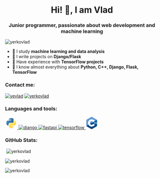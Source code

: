 <h1 align="center">Hi! 👋, I am Vlad</h1>
<h3 align="center">Junior programmer, passionate about web development and machine learning</h3>

<p align="left"> <img src="https://komarev.com/ghpvc/?username=yerkovlad&label=Profile%20views&color=0e75b6&style=flat" alt="yerkovlad" /> </p>

- 🌱 I study **machine learning and data analysis**
- 👯 I write projects on **Django/Flask**
- 🤝 Have experience with **TensorFlow projects**
- 💬 I know almost everything about **Python, C++, Django, Flask, TensorFlow**

<h3 align="left">Contact me:</h3>
<p align="left">
<a href="https://t.me/yevlad" target="blank"><img align="center" src="https://upload.wikimedia.org/wikipedia/commons/8/82/Telegram_logo.svg" alt="yevlad" height="30" width="40" /></a>
  <a href="https://mail.google.com/mail/u/0/#inbox?compose=CllgCJfmrfWTDsVMGSfnJnRflxbjFsntNGdjCscFqqTwXNlCJbztnJwqlPNNHTGXhQrTgGQGtDB" target="blank"><img align="center" src="https://upload.wikimedia.org/wikipedia/commons/7/7e/Gmail_icon_%282020%29.svg" alt="yerkovlad" height="30" width="40" /></a>
</p>

<h3 align="left">Languages ​​and tools:</h3>
<p align="left"> 
<a href="https://www.python.org" target="_blank"> <img src="https://raw.githubusercontent.com/devicons/devicon/master/icons/python/python-original.svg" alt="python" width="40" height="40"/> </a> 
<a href="https://www.djangoproject.com/" target="_blank"> <img src="https://cdn.worldvectorlogo.com/logos/django.svg" alt="django" width="40" height="40"/> </a> 
<a href="https://fastapi.tiangolo.com/" target="_blank"> <img src="https://cdn.worldvectorlogo.com/logos/fastapi.svg" alt="fastapi" width="40" height="40"/> </a> 
<a href="https://www.tensorflow.org" target="_blank"> <img src="https://www.vectorlogo.zone/logos/tensorflow/tensorflow-icon.svg" alt="tensorflow" width="40" height="40"/> </a> 
<a href="https://isocpp.org/" target="_blank"> <img src="https://raw.githubusercontent.com/devicons/devicon/master/icons/cplusplus/cplusplus-original.svg" alt="cplusplus" width="40" height="40"/> </a> 
</p>

<h3 align="left">GitHub Stats:</h3>
<p>&nbsp;<img align="center" src="https://github-readme-stats.vercel.app/api?username=yerkovlad&show_icons=true&locale=en" alt="yerkovlad" /></p>
<p><img align="center" src="https://github-readme-streak-stats.herokuapp.com/?user=yerkovlad&" alt="yerkovlad" /></p>
<p><img align="left" src="https://github-readme-stats.vercel.app/api/top-langs?username=yerkovlad&show_icons=true&locale=en&layout=compact" alt="yerkovlad" /></p>
